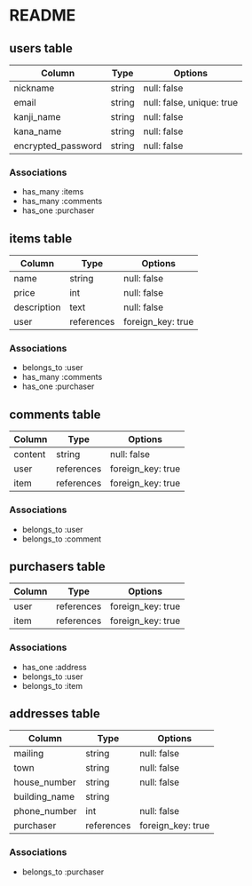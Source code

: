 # README

## users table
| Column             | Type   | Options                   | 
| ------------------ | ------ | ------------------------- |
| nickname           | string | null: false               |
| email              | string | null: false, unique: true | 
| kanji_name         | string | null: false               |
| kana_name          | string | null: false               |
| encrypted_password | string | null: false               |

### Associations
- has_many :items
- has_many :comments
- has_one  :purchaser

## items table
| Column      | Type          | Options                   |
| ----------- | ------------- | ------------------------- |
| name        | string        | null: false               | 
| price       | int           | null: false               |
| description | text          | null: false               |
| user        | references    | foreign_key: true         |

### Associations
- belongs_to :user
- has_many :comments
- has_one  :purchaser

## comments table
| Column  | Type       | Options                   | 
| ------- | ---------- | ------------------------- |
| content | string     | null: false               |
| user    | references | foreign_key: true         |
| item    | references | foreign_key: true         |

### Associations
- belongs_to :user
- belongs_to :comment

## purchasers table
| Column | Type       | Options                   | 
| ------ | ---------- | ------------------------- |
| user   | references | foreign_key: true         |
| item   | references | foreign_key: true         |

### Associations
- has_one :address
- belongs_to :user
- belongs_to :item

## addresses table
| Column        | Type       | Options                   | 
| ------------- | ---------- | ------------------------- |
| mailing       | string     | null: false               |
| town          | string     | null: false               |          
| house_number  | string     | null: false               |
| building_name | string     |                           |
| phone_number  | int        | null: false               |          
| purchaser     | references | foreign_key: true         | 

### Associations
- belongs_to :purchaser

